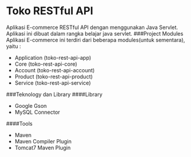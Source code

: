 Toko RESTful API
=====================

Aplikasi E-commerce RESTful API dengan menggunakan Java Servlet. Aplikasi ini dibuat dalam rangka belajar java servlet. 
###Project Modules
Aplikasi E-commerce ini terdiri dari beberapa modules(untuk sementara), yaitu :
* Application (toko-rest-api-app)
* Core (toko-rest-api-core)
* Account (toko-rest-api-account)
* Product (toko-rest-api-product)
* Service (toko-rest-api-service)

###Teknology dan Library
####Library
* Google Gson
* MySQL Connector

####Tools
* Maven
* Maven Compiler Plugin
* Tomcat7 Maven Plugin

